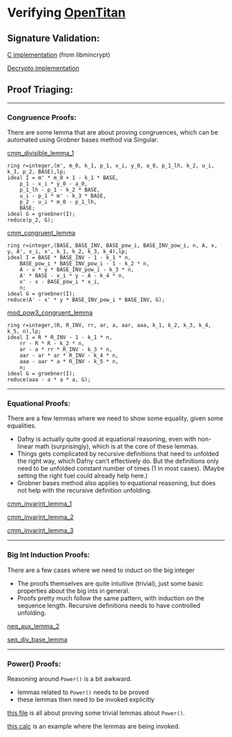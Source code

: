 
# Verifying [OpenTitan](https://opentitan.org/)

## Signature Validation:

[C implementation](https://android.googlesource.com/platform/system/core.git/+/android-4.2.2_r1/libmincrypt/rsa_e_3.c) (from libmincrypt)

[Decrypto implementation](https://chromium.googlesource.com/chromiumos/platform/ec/+/refs/heads/cr50_stab/chip/g/dcrypto/dcrypto_bn.c)


## Proof Triaging:
----
### Congruence Proofs: 

There are some lemma that are about proving congruences, which can be automated using Grobner bases method via Singular. 

[cmm_divisible_lemma_1](https://github.com/secure-foundations/veri-titan/blob/8b219fe6228ca42f3c0ce4bb99cd865c73541ae0/dfy_model/MMLemmas.dfy#L49) 

```
ring r=integer,(m', m_0, k_1, p_1, x_i, y_0, a_0, p_1_lh, k_2, u_i, k_3, p_2, BASE),lp;
ideal I = m' * m_0 + 1 - k_1 * BASE,
    p_1 - x_i * y_0 - a_0,
    p_1_lh - p_1 - k_2 * BASE,
    u_i - p_1 * m' - k_3 * BASE,
    p_2 - u_i * m_0 - p_1_lh,
    BASE;
ideal G = groebner(I);
reduce(p_2, G);
```

[cmm_congruent_lemma](https://github.com/secure-foundations/veri-titan/blob/8b219fe6228ca42f3c0ce4bb99cd865c73541ae0/dfy_model/MMLemmas.dfy#L461)

```
ring r=integer,(BASE, BASE_INV, BASE_pow_i, BASE_INV_pow_i, n, A, x, y, A', x_i, x', k_1, k_2, k_3, k_4),lp;
ideal I = BASE * BASE_INV - 1 - k_1 * n,
	BASE_pow_i * BASE_INV_pow_i - 1 - k_2 * n,
	A - x * y * BASE_INV_pow_i - k_3 * n,
	A' * BASE - x_i * y - A - k_4 * n,
	x' - x - BASE_pow_i * x_i,
	n;
ideal G = groebner(I);
reduce(A' - x' * y * BASE_INV_pow_i * BASE_INV, G);
```

[mod_pow3_congruent_lemma](https://github.com/secure-foundations/veri-titan/blob/8b219fe6228ca42f3c0ce4bb99cd865c73541ae0/dfy_model/RSALemmas.dfy#L100)

```
ring r=integer,(R, R_INV, rr, ar, a, aar, aaa, k_1, k_2, k_3, k_4, k_5, n),lp;
ideal I = R * R_INV - 1 - k_1 * n,
    rr - R * R - k_2 * n,
    ar - a * rr * R_INV - k_3 * n,
    aar - ar * ar * R_INV - k_4 * n,
    aaa - aar * a * R_INV - k_5 * n,
    n;
ideal G = groebner(I);
reduce(aaa - a * a * a, G);
```

----
### Equational Proofs: 

There are a few lemmas where we need to show some equality, given some equalities.
* Dafny is actually quite good at equational reasoning, even with non-linear math (surprisingly), which is at the core of these lemmas.
* Things gets complicated by recursive definitions that need to unfolded the right way, which Dafny can't effectively do. But the definitions only need to be unfolded constant number of times (1 in most cases). (Maybe setting the right fuel could already help here.)
* Grobner bases method also applies to equational reasoning, but does not help with the recursive definition unfolding.

[cmm_invarint_lemma_1](https://github.com/secure-foundations/veri-titan/blob/8b219fe6228ca42f3c0ce4bb99cd865c73541ae0/dfy_model/MMLemmas.dfy#L171)

[cmm_invarint_lemma_2](https://github.com/secure-foundations/veri-titan/blob/8b219fe6228ca42f3c0ce4bb99cd865c73541ae0/dfy_model/MMLemmas.dfy#L197)

[cmm_invarint_lemma_3](https://github.com/secure-foundations/veri-titan/blob/8b219fe6228ca42f3c0ce4bb99cd865c73541ae0/dfy_model/MMLemmas.dfy#L356)

----
### Big Int Induction Proofs: 

There are a few cases where we need to induct on the big integer
* The proofs themselves are quite intuitive (trivial), just some basic properties about the big ints in general.
* Proofs pretty much follow the same pattern, with induction on the sequence length. Recursive definitions needs to have controlled unfolding.

[neq_aux_lemma_2](https://github.com/secure-foundations/veri-titan/blob/2fd39315020e3c094b0cc1c1a0ccd315803128cb/dfy_model/SeqInt.dfy#L239)

[seq_div_base_lemma](https://github.com/secure-foundations/veri-titan/blob/2fd39315020e3c094b0cc1c1a0ccd315803128cb/dfy_model/SeqInt.dfy#L864)

----
### Power() Proofs: 

Reasoning around `Power()` is a bit awkward.
* lemmas related to `Power()` needs to be proved
* these lemmas then need to be invoked explicitly

[this file](https://github.com/secure-foundations/veri-titan/blob/dafny-model-dev/dfy_model/Powers.dfy) is all about proving some trivial lemmas about `Power()`. 

[this calc](https://github.com/secure-foundations/veri-titan/blob/2fd39315020e3c094b0cc1c1a0ccd315803128cb/dfy_model/RSALemmas.dfy#L280) is an example where the lemmas are being invoked. 